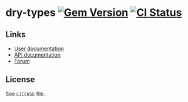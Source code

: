 <!--- This file is synced from hanakai-rb/repo-sync -->

[rubygem]: https://rubygems.org/gems/dry-types
[actions]: https://github.com/dry-rb/dry-types/actions

# dry-types [![Gem Version](https://badge.fury.io/rb/dry-types.svg)][rubygem] [![CI Status](https://github.com/dry-rb/dry-types/workflows/CI/badge.svg)][actions]

## Links

- [User documentation](https://dry-rb.org/gems/dry-types)
- [API documentation](http://rubydoc.info/gems/dry-types)
- [Forum](https://discourse.dry-rb.org)

## License

See `LICENSE` file.

